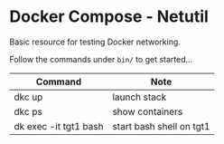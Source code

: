 # Docker Compose - Netutil 

Basic resource for testing Docker networking. 

Follow the commands under `bin/` to get started...

| Command               | Note                     |
|-----------------------|--------------------------|
| dkc up                | launch stack             |
| dkc ps                | show containers          |
| dk exec -it tgt1 bash | start bash shell on tgt1 |

